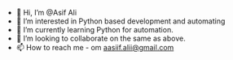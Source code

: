 - 👋 Hi, I’m @Asif Ali
- 👀 I’m interested in Python based development and automating
- 🌱 I’m currently learning Python for automation.
- 💞️ I’m looking to collaborate on the same as above.
- 📫 How to reach me - om aasiif.alii@gmail.com

<!---
Asif595/Asif595 is a ✨ special ✨ repository because its `README.md` (this file) appears on your GitHub profile.
You can click the Preview link to take a look at your changes.
--->
